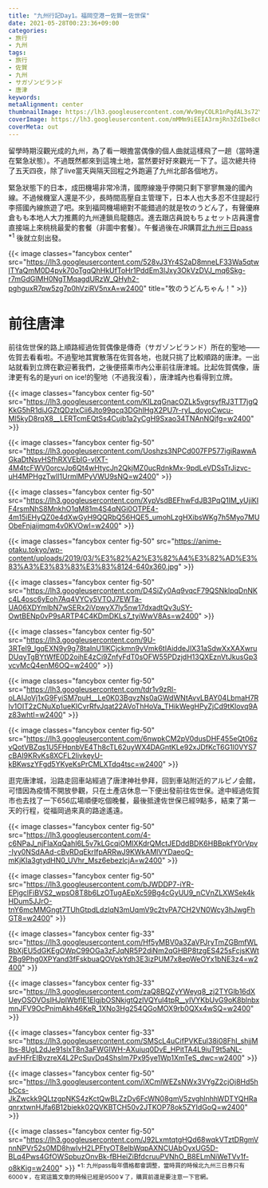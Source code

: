 ```yaml
---
title: "九州行記Day1。福岡空港ー佐賀ー佐世保"
date: 2021-05-28T00:23:36+09:00
categories:
- 旅行
- 九州
tags:
- 旅行
- 佐賀
- 九州
- サガゾンビランド
- 唐津
keywords:
metaAlignment: center
thumbnailImage: https://lh3.googleusercontent.com/Wv9myCOLR1nPqdAL3s72YxDEMUszXI5KHfHyzE3Fk--r9bTHev0AYnp5NBMdnbHjqbEsyp3WuWT23UOLO3lWrK9r93WwaWVroT007zNrQYfOIvGlj_wTNOPosE4HP23fJTuu3TYKzQ=w2400
coverImage: https://lh3.googleusercontent.com/mMMm9iEEIA3rmjRn3ZdIbe8c6DQYg6i7lyiefAqI-huJnAJowMBLqm4etdyyGxSGiasd3RUHHJkEHa9KOFC-WClrKWTBmKhrGySJiaNURVu_54IcdUa3DMvunR7euEtb8veKqiJZBw=w2400
coverMeta: out
---
```


留學時期沒觀光成的九州，為了看一眼擔當偶像的個人曲就這樣飛了一趟（當時還在緊急狀態）。不過既然都來到這塊土地，當然要好好來觀光一下了。這次總共待了五天四夜，除了live當天與隔天回程之外跑遍了九州北部各個地方。

<!--more-->

緊急狀態下的日本，成田機場非常冷清，國際線幾乎停開只剩下寥寥無幾的國內線。不過候機室人還是不少，長時間高壓自主管理下，日本人也大多忍不住提起行李搭國內線旅遊了吧。來到福岡機場絕對不能錯過的就是牧のうどん了，有聲優麻倉もも本地人大力推薦的九州連鎖烏龍麵店。進去跟店員說もちょセット店員還會直接端上來桃桃最愛的套餐（非圖中套餐）。午餐過後在JR購買[北九州三日pass](https://www.jrkyushu.co.jp/chinese/railpass/railpass.html) <sup>*1</sup> 後就立刻出發。

{{< image classes="fancybox center" src="https://lh3.googleusercontent.com/528vJ3Yr4S2aD8mneLF33Wa5qtwlTYaQmM0D4pvk70oTgqQhHkUfToHr1PddEm3lJxy3OkVzDVJ_mq6Skg-r7mGdGlMH0NgTMqagdURzW_QHyh2-pghguxR7pw5zg7p0hVziRV5nxA=w2400"  title="牧のうどんちゃん！" >}}

# 前往唐津

前往佐世保的路上順路經過佐賀偶像是傳奇（サガゾンビランド）所在的聖地——佐賀去看看啦。不過聖地其實散落在佐賀各地，也就只挑了比較順路的唐津。一出站就看到立牌在歡迎著我們，之後便搭乘市內公車前往唐津城。比起佐賀偶像，唐津更有名的是yuri on ice!的聖地（不過我沒看），唐津城內也看得到立牌。

{{< image classes="fancybox center fig-50" src="https://lh3.googleusercontent.com/KILzqGnacOZLk5vgrsyfRJ3TT7jgQKkG5hR1diJGZtQDzlxCii6Jto99qcq3DGhIHgX2PU7r-ryL_doyoCwcu-Ml5kyD8rqX8__LERTcmEQtSs4Cujb1a2yCgH9Sxao34TNAnNQjfg=w2400"  >}}

{{< image classes="fancybox center fig-50" src="https://lh3.googleusercontent.com/Uoshzs3NPCd007FP577igiRawwAGkaDtNsvHSfhRXVEbIG-vlXT-4M4tcFWV0orcvJp6Qt4wHtycJn2QkjMZ0ucRdnkMx-9pdLeVDSsTrJizvc-uH4MPHgzTwIl1UrmlMPyVWU9sNQ=w2400"  >}}

{{< image classes="fancybox center fig-50" src="https://lh3.googleusercontent.com/XypVsdBEFhwFdJB3PqQ1IM_yUjiKIF4rsmNhS8MnkhO1qM81m4S4qNGi0OTPE4-4m15iEHyQZ0e4dXwGyH9QQRbQ56HQE5_umohLzgHXibsWKg7h5Myo7MUObeFnjaijmqm4v0KVOwI=w2400"  >}}

{{< image classes="fancybox center fig-50" src="https://anime-otaku.tokyo/wp-content/uploads/2019/03/%E3%82%A2%E3%82%A4%E3%82%AD%E3%83%A3%E3%83%83%E3%83%8124-640x360.jpg"  >}}

{{< image classes="fancybox center fig-50" src="https://lh3.googleusercontent.com/D4SiZy0Aq9vqcF79QSNklpqDnNKc4L4osc6yEoh7Aq4VYCy5VTOJ7EWTa-UA06XDYmlbN7wSERx2iVpwyX7ly5nw17dxadtQv3uSY-OwtBENp0vP9sARTP4C4KDmDKLs7_tyiWwV8As=w2400"  >}}

{{< image classes="fancybox center fig-50" src="https://lh3.googleusercontent.com/9U-3RTel9_lgqEXN9y9g78taInU1IKCjckmn9yVmk6tIAiddeJlX31aSdwXxXAXwruDUqyTgBYtWfE0D2oihE4zCi9ZnfyFdT0sOFW55PDzjdH13QXEznVtJkusGp3vcvMcQ4enM6OQ=w2400"  >}}

{{< image classes="fancybox center fig-50" src="https://lh3.googleusercontent.com/tdr1v9zRl-oLAIJoVj1xG9FyiSM7puH__Le0K03BgvzNs0aGWdWNtAvvLBAY04LbmaH7Rlv1OIT2zCNuXp1ueKICvrRfvJqat22AVoThHoVa_THikWegHPyZjCd9tKlovq9Az83whtI=w2400"  >}}

{{< image classes="fancybox center fig-50" src="https://lh3.googleusercontent.com/6nwpkCM2pV0dusDHF455eQt06zvQotVBZqs1U5FHpnbVE4Th8cTL62uyWX4DAGntKLe92xJDfKcT6G1l0VYS7cBAI9KRvKs8XCFL2livkeyU-kBKwszYFgd5YKyeKsPrCMLXTdq4tsc=w2400"  >}}

逛完唐津城，沿路走回車站經過了唐津神社參拜，回到車站附近的アルピノ会館，可惜因為疫情不開放參觀，只在土產店休息一下便出發前往佐世保。途中經過佐賀市也去找了一下656広場順便吃個晚餐，最後抵達佐世保已經9點多，結束了第一天的行程，從福岡過來真的路途遙遠。

{{< image classes="fancybox center fig-50" src="https://lh3.googleusercontent.com/4-c6NPaJ_njFlaXqQahI6L5v7kLGcqiOMIXKdrQMctJEDddBDK6HBBpkfY0rVpv-Iyy0NSdAAd-cBvRDqEkrIfpARRwJ9KWkAMlVYDaeoQ-mKjKIa3gtydHN0_UVhr_Msz6ebezlcjA=w2400"  >}}

{{< image classes="fancybox center fig-50" src="https://lh3.googleusercontent.com/bJWDDP7-iYR-EPjgclFiBVS2_wpsO8T8b6LzOTugAEpXc59Bg4cGyUU9_nCVnZLXWSek4kHDum5JJrO-tnY6mcMMGngt7TUhGtpdLdzlqN3mUqmV9c2tvPA7CH2VN0Wcy3hJwgFhGT8=w2400"  >}}

{{< image classes="fancybox center fig-33" src="https://lh3.googleusercontent.com/Hf5yMBV0a3ZaVPJryTmZGBmfWLBbXjEU5dGKEgOWpC99OGa3zFJqNR5P2diNm2qGHBP8tzgES425sFcjsKWtZBg9Phg0XPYand3fFskbuaQOVpkYdh3E3izPUM7x8epWeOYx1bNE3z4=w2400"  >}}

{{< image classes="fancybox center fig-33" src="https://lh3.googleusercontent.com/zaQ8BQZyYWeyq8_zj2TYGlb16dXUeyOSOVOsIHJplWbfIE1ElgjbOSNkigtQzlVQYul4tpR__yIVYKbUvG9oK8blnbxmnJFV9OcPnimAkh46KeR_1XNo3Hg254QGoMOX9rb0QXx4wSQ=w2400"  >}}

{{< image classes="fancybox center fig-33" src="https://lh3.googleusercontent.com/SMScL4uCifPVKEul38i08FhI_shjjMlbs-8UgL2dJe91slxT8n3aFWGIWH-AXuiuq0DvE_HPitTA4L9iuT9t5aNL-avFHFrEIBvzreX4L2PcSuvDq4ShsIm7Px95ye1Wp1XmTeS_dwc=w2400"  >}}

{{< image classes="fancybox center fig-50" src="https://lh3.googleusercontent.com/iXCmlWEZsNWx3VYgZ2cjOj8Hd5hbCcs-JkZwckk9QLtzgpNKS4zKctQwBLZzDv6FcWN08gmV5zvghlnhhWDTYQHRaqnrxtwnHJfa6B12biekk02QVKBTCH50v2JTKOP78ok5ZYIdGoQ=w2400"  >}}

{{< image classes="fancybox center fig-50" src="https://lh3.googleusercontent.com/J92LxmtqtgHQd68wqkVTztDRgmVnnNPVr52s0MD8hwIvH2LPFtyOT8elbWqpAXNCUAbOyxUG5D-BLq4Pws4GfOWSpbuzOnvBk-fBHeiZiBfdcruuPVNhO_B8ELmNiWeTVv1f-o8kKig=w2400"  >}}
<sup>*1: 九州pass每年價格都會調整，當時買的時候北九州三日券只有6000￥，在寫這篇文章的時候已經是9500￥了，購買前還是要注意一下官網。</sup> 


